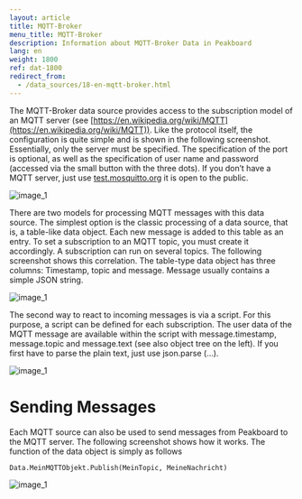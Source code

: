 ```yaml
---
layout: article
title: MQTT-Broker
menu_title: MQTT-Broker
description: Information about MQTT-Broker Data in Peakboard
lang: en
weight: 1800
ref: dat-1800
redirect_from:
  - /data_sources/18-en-mqtt-broker.html
---
```

The MQTT-Broker data source provides access to the subscription model of an MQTT server (see [https://en.wikipedia.org/wiki/MQTT](https://en.wikipedia.org/wiki/MQTT)). Like the protocol itself, the configuration is quite simple and is shown in the following screenshot. Essentially, only the server must be specified. The specification of the port is optional, as well as the specification of user name and password (accessed via the small button with the three dots). If you don’t have a MQTT server, just use [test.mosquitto.org](http://test.mosquitto.org/) it is open to the public.

![image_1](/assets/images/data-sources/mqtt-broker/datenquellen-mqtt-01.png)

There are two models for processing MQTT messages with this data source. The simplest option is the classic processing of a data source, that is, a table-like data object. Each new message is added to this table as an entry. To set a subscription to an MQTT topic, you must create it accordingly. A subscription can run on several topics. The following screenshot shows this correlation. The table-type data object has three columns: Timestamp, topic and message. Message usually contains a simple JSON string.

![image_1](/assets/images/data-sources/mqtt-broker/datenquellen-mqtt-02.png)

The second way to react to incoming messages is via a script. For this purpose, a script can be defined for each subscription. The user data of the MQTT message are available within the script with message.timestamp, message.topic and message.text (see also object tree on the left). If you first have to parse the plain text, just use json.parse (…).

![image_1](/assets/images/data-sources/mqtt-broker/datenquellen-mqtt-03.png)

# Sending Messages

Each MQTT source can also be used to send messages from Peakboard to the MQTT server. The following screenshot shows how it works. The function of the data object is simply as follows

```
Data.MeinMQTTObjekt.Publish(MeinTopic, MeineNachricht)
```

![image_1](/assets/images/data-sources/mqtt-broker/datenquellen-mqtt-04.png)
